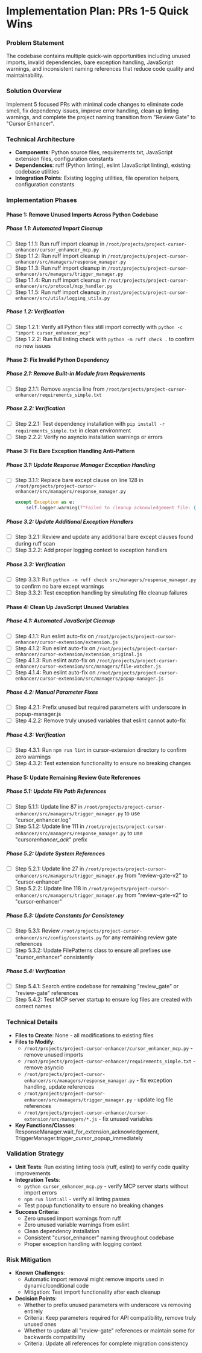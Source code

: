 # Implementation Plan: PRs 1-5 Quick Wins

### Problem Statement

The codebase contains multiple quick-win opportunities including unused imports, invalid
dependencies, bare exception handling, JavaScript warnings, and inconsistent naming references that
reduce code quality and maintainability.

### Solution Overview

Implement 5 focused PRs with minimal code changes to eliminate code smell, fix dependency issues,
improve error handling, clean up linting warnings, and complete the project naming transition from
"Review Gate" to "Cursor Enhancer".

### Technical Architecture

- **Components**: Python source files, requirements.txt, JavaScript extension files, configuration
  constants
- **Dependencies**: ruff (Python linting), eslint (JavaScript linting), existing codebase utilities
- **Integration Points**: Existing logging utilities, file operation helpers, configuration
  constants

### Implementation Phases

#### Phase 1: Remove Unused Imports Across Python Codebase

##### Phase 1.1: Automated Import Cleanup

- [ ] Step 1.1.1: Run ruff import cleanup in
      `/root/projects/project-cursor-enhancer/cursor_enhancer_mcp.py`
- [ ] Step 1.1.2: Run ruff import cleanup in
      `/root/projects/project-cursor-enhancer/src/managers/response_manager.py`
- [ ] Step 1.1.3: Run ruff import cleanup in
      `/root/projects/project-cursor-enhancer/src/managers/trigger_manager.py`
- [ ] Step 1.1.4: Run ruff import cleanup in
      `/root/projects/project-cursor-enhancer/src/protocol/mcp_handler.py`
- [ ] Step 1.1.5: Run ruff import cleanup in
      `/root/projects/project-cursor-enhancer/src/utils/logging_utils.py`

##### Phase 1.2: Verification

- [ ] Step 1.2.1: Verify all Python files still import correctly with
      `python -c "import cursor_enhancer_mcp"`
- [ ] Step 1.2.2: Run full linting check with `python -m ruff check .` to confirm no new issues

#### Phase 2: Fix Invalid Python Dependency

##### Phase 2.1: Remove Built-in Module from Requirements

- [ ] Step 2.1.1: Remove `asyncio` line from
      `/root/projects/project-cursor-enhancer/requirements_simple.txt`

##### Phase 2.2: Verification

- [ ] Step 2.2.1: Test dependency installation with `pip install -r requirements_simple.txt` in
      clean environment
- [ ] Step 2.2.2: Verify no asyncio installation warnings or errors

#### Phase 3: Fix Bare Exception Handling Anti-Pattern

##### Phase 3.1: Update Response Manager Exception Handling

- [ ] Step 3.1.1: Replace bare except clause on line 128 in
      `/root/projects/project-cursor-enhancer/src/managers/response_manager.py`
    ```python
    except Exception as e:
        self.logger.warning(f"Failed to cleanup acknowledgement file: {e}")
    ```

##### Phase 3.2: Update Additional Exception Handlers

- [ ] Step 3.2.1: Review and update any additional bare except clauses found during ruff scan
- [ ] Step 3.2.2: Add proper logging context to exception handlers

##### Phase 3.3: Verification

- [ ] Step 3.3.1: Run `python -m ruff check src/managers/response_manager.py` to confirm no bare
      except warnings
- [ ] Step 3.3.2: Test exception handling by simulating file cleanup failures

#### Phase 4: Clean Up JavaScript Unused Variables

##### Phase 4.1: Automated JavaScript Cleanup

- [ ] Step 4.1.1: Run eslint auto-fix on
      `/root/projects/project-cursor-enhancer/cursor-extension/extension.js`
- [ ] Step 4.1.2: Run eslint auto-fix on
      `/root/projects/project-cursor-enhancer/cursor-extension/extension_original.js`
- [ ] Step 4.1.3: Run eslint auto-fix on
      `/root/projects/project-cursor-enhancer/cursor-extension/src/managers/file-watcher.js`
- [ ] Step 4.1.4: Run eslint auto-fix on
      `/root/projects/project-cursor-enhancer/cursor-extension/src/managers/popup-manager.js`

##### Phase 4.2: Manual Parameter Fixes

- [ ] Step 4.2.1: Prefix unused but required parameters with underscore in popup-manager.js
- [ ] Step 4.2.2: Remove truly unused variables that eslint cannot auto-fix

##### Phase 4.3: Verification

- [ ] Step 4.3.1: Run `npm run lint` in cursor-extension directory to confirm zero warnings
- [ ] Step 4.3.2: Test extension functionality to ensure no breaking changes

#### Phase 5: Update Remaining Review Gate References

##### Phase 5.1: Update File Path References

- [ ] Step 5.1.1: Update line 87 in
      `/root/projects/project-cursor-enhancer/src/managers/trigger_manager.py` to use
      "cursor_enhancer.log"
- [ ] Step 5.1.2: Update line 111 in
      `/root/projects/project-cursor-enhancer/src/managers/response_manager.py` to use
      "cursor*enhancer_ack*" prefix

##### Phase 5.2: Update System References

- [ ] Step 5.2.1: Update line 27 in
      `/root/projects/project-cursor-enhancer/src/managers/trigger_manager.py` from "review-gate-v2"
      to "cursor-enhancer"
- [ ] Step 5.2.2: Update line 118 in
      `/root/projects/project-cursor-enhancer/src/managers/trigger_manager.py` from "review-gate-v2"
      to "cursor-enhancer"

##### Phase 5.3: Update Constants for Consistency

- [ ] Step 5.3.1: Review `/root/projects/project-cursor-enhancer/src/config/constants.py` for any
      remaining review gate references
- [ ] Step 5.3.2: Update FilePatterns class to ensure all prefixes use "cursor_enhancer"
      consistently

##### Phase 5.4: Verification

- [ ] Step 5.4.1: Search entire codebase for remaining "review_gate" or "review-gate" references
- [ ] Step 5.4.2: Test MCP server startup to ensure log files are created with correct names

### Technical Details

- **Files to Create**: None - all modifications to existing files
- **Files to Modify**:
    - `/root/projects/project-cursor-enhancer/cursor_enhancer_mcp.py` - remove unused imports
    - `/root/projects/project-cursor-enhancer/requirements_simple.txt` - remove asyncio
    - `/root/projects/project-cursor-enhancer/src/managers/response_manager.py` - fix exception
      handling, update references
    - `/root/projects/project-cursor-enhancer/src/managers/trigger_manager.py` - update log file
      references
    - `/root/projects/project-cursor-enhancer/cursor-extension/src/managers/*.js` - fix unused
      variables
- **Key Functions/Classes**: ResponseManager.wait_for_extension_acknowledgement,
  TriggerManager.trigger_cursor_popup_immediately

### Validation Strategy

- **Unit Tests**: Run existing linting tools (ruff, eslint) to verify code quality improvements
- **Integration Tests**:
    - `python cursor_enhancer_mcp.py` - verify MCP server starts without import errors
    - `npm run lint:all` - verify all linting passes
    - Test popup functionality to ensure no breaking changes
- **Success Criteria**:
    - Zero unused import warnings from ruff
    - Zero unused variable warnings from eslint
    - Clean dependency installation
    - Consistent "cursor_enhancer" naming throughout codebase
    - Proper exception handling with logging context

### Risk Mitigation

- **Known Challenges**:
    - Automatic import removal might remove imports used in dynamic/conditional code
    - Mitigation: Test import functionality after each cleanup
- **Decision Points**:
    - Whether to prefix unused parameters with underscore vs removing entirely
    - Criteria: Keep parameters required for API compatibility, remove truly unused ones
    - Whether to update all "review-gate" references or maintain some for backwards compatibility
    - Criteria: Update all references for complete migration consistency
